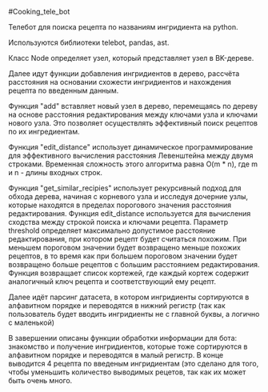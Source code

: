#Cooking_tele_bot

Телебот для поиска рецепта по названиям ингридиента на python.

Используются библиотеки telebot, pandas, ast.

Класс Node определяет узел, который представляет узел в BK-дереве.

Далее идут функции добавления ингридиентов в дерево, рассчёта расстояния на основании схожести ингридиентов и нахождения рецепта по введенным данным.

Функция "add" вставляет новый узел в дерево, перемещаясь по дереву на основе расстояния редактирования между ключами узла и ключами нового узла. Это позволяет осуществлять эффективный поиск рецептов по их ингредиентам.

Функция "edit_distance" использует динамическое программирование для эффективного вычисления расстояния Левенштейна между двумя строками. Временная сложность этого алгоритма равна O(m * n), где m и n - длины входных строк.

Функция "get_similar_recipies" использует рекурсивный подход для обхода дерева, начиная с корневого узла и исследуя дочерние узлы, которые находятся в пределах порогового значения расстояния редактирования. Функция edit_distance используется для вычисления сходства между строкой поиска и ключами рецепта. Параметр threshold определяет максимально допустимое расстояние редактирования, при котором рецепт будет считаться похожим. При меньшем пороговом значении будет возвращено меньше похожих рецептов, в то время как при большем пороговом значении будет возвращено больше рецептов с большим расстоянием редактирования. Функция возвращает список кортежей, где каждый кортеж содержит аналогичный ключ рецепта и соответствующий ему рецепт.

Далее идёт парсинг датасета, в котором ингридиенты сортируются в алфавитном порядке и переводятся в нижний регистр (так как пользователь будет вводить ингридиенты не с главной буквы, а логично с маленькой)

В завершении описаны функции обработки информации для бота: знакомство и получение ингридиентов, которые тоже сортируются в алфавитном порядке и переводятся в малый регистр. В конце выводится 4 рецепта по введеным ингридиентам (это сделано для того, чтобы уменьшить количество выводимых рецетов, так как их может быть очень много.
